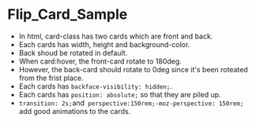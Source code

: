 # Flip_Card_Sample

* In html, card-class has two cards which are front and back.
* Each cards has width, height and background-color.
* Back shoud be rotated in default.
* When card:hover, the front-card rotate to 180deg.
* However, the back-card should rotate to 0deg since it's been roteated from the frist place.
* Each cards has `backface-visibility: hidden;`.
* Each cards has `position: absolute;` so that they are piled up.
* `transition: 2s;`and` perspective:150rem;-moz-perspective: 150rem;` add good animations to the cards.
